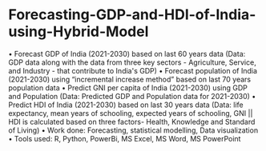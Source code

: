 # Forecasting-GDP-and-HDI-of-India-using-Hybrid-Model
• Forecast GDP of India (2021-2030) based on last 60 years data (Data: GDP data along with the data from three key sectors - Agriculture, Service, and Industry - that contribute to India's GDP)
• Forecast population of India (2021-2030) using “incremental increase method” based on last 70 years population data
• Predict GNI per capita of India (2021-2030) using GDP and Population (Data: Predicted GDP and Population data for 2021-2030)
• Predict HDI of India (2021-2030) based on last 30 years data (Data: life expectancy, mean years of schooling, expected years of schooling, GNI || HDI is calculated based on three factors- Health, Knowledge and Standard of Living)
• Work done: Forecasting, statistical modelling, Data visualization
• Tools used: R, Python, PowerBi, MS Excel, MS Word, MS PowerPoint
